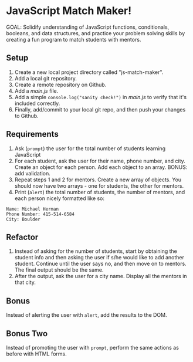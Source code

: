 # JavaScript Match Maker!

GOAL: Solidify understanding of JavaScript functions, conditionals, booleans, and data structures, and practice your problem solving skills by creating a fun program to match students with mentors.

## Setup

1. Create a new local project directory called "js-match-maker".
1. Add a local git repository.
1. Create a remote repository on Github.
1. Add a *main.js* file.
1. Add a simple `console.log("sanity check!")` in *main.js* to verify that it's included correctly.
1. Finally, add/commit to your local git repo, and then push your changes to Github.

## Requirements

1. Ask (`prompt`) the user for the total number of students learning JavaScript
1. For each student, ask the user for their name, phone number, and city. Create an object for each person. Add each object to an array. BONUS: add validation.
1. Repeat steps 1 and 2 for mentors. Create a new array of objects. You should now have two arrays - one for students, the other for mentors.
1. Print (`alert`) the total number of students, the number of mentors, and each person nicely formatted like so:

  ```
  Name: Michael Herman
  Phone Number: 415-514-6584
  City: Boulder
  ```

## Refactor

1. Instead of asking for the number of students, start by obtaining the student info and then asking the user if s/he would like to add another student. Continue until the user says no, and then move on to mentors. The final output should be the same.
1. After the output, ask the user for a city name. Display all the mentors in that city.

## Bonus

Instead of alerting the user with `alert`, add the results to the DOM.

## Bonus Two

Instead of promoting the user with `prompt`, perform the same actions as before with HTML forms.
